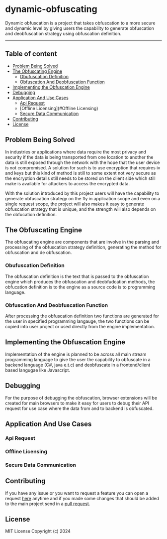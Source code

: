 # dynamic-obfuscating

Dynamic obfuscation is a project that takes obfuscation to a more secure and dynamic level by giving users the capability to generate obfuscation and deobfuscation strategy using obfuscation definition.

___

## Table of content

- [Problem Being Solved](#problem-being-solved)
- [The Obfuscating Engine](#the-obfuscating-engine)
    - [Obufuscation Definition](#obufuscation-definition)
    - [Obfuscation And Deobfuscation Function](#obfuscation-and-deobfuscation-function)
- [Implementing the Obfuscation Engine](#implementing-the-obfuscation-engine)
- [Debugging](#debugging)
- [Application And Use Cases](#application-and-use-cases)
    - [Api Request](#api-request)
    - [Offline Licensing](#Offline Licensing)
    - [Secure Data Communication](#secure-data-communication)
- [Contributing](#contributing)
- [License](#license)


## Problem Being Solved

In industries or applications where data require the most privacy and security if the data is being transported from one location to another the data is still exposed through the network with the hope that the user device is not compromised. A solution for such is to use encryption that requires iv and keys but this kind of method is still to some extent not very secure as the encryption details still needs to be stored on the client side which still make is available for attackers to access the encrypted data. 

With the solution introduced by this project users will have the capability to generate obfuscation strategy on the fly in application scope and even on a single request scope, the project will also makes it easy to generate obfuscation strategy that is unique, and the strength will also depends on the obfucation definition.


## The Obfuscating Engine 

The obfuscating engine are components that are involve in the parsing and processing of the obfuscation strategy definition, generating the method for obfuscation and de obfuscation.


### Obufuscation Definition

The obfuscation definition is the text that is passed to the obfuscation engine which produces the obfuscation and deobfudcation methods, the obfucation definition is to the engine as a source code is to programming language.


### Obfuscation And Deobfuscation Function

After processing the obfuscation definition two functions are generated for the user in specified programming langauge, the two functions can be copied into user project or used directly from the engine implementation.


## Implementing the Obfuscation Engine

Implementation of the engine is planned to be across all main stream programming language to give the user the capability to obfuscate in a backend language (C#, java e.t.c) and deobfuscate in a frontend/client based langugae like Javascript.


## Debugging

For the purpose of debugging the obfuscation, browser extensions will be created for main browsers to make it easy for users to debug their API request for use case where the data from and to backend is obfuscated.


## Application And Use Cases


### Api Request


### Offline Licensing


### Secure Data Communication


## Contributing

If you have any issue or you want to request a feature you can open a request [here](https://github.com/exoticlibraries/libcester/issues/new/choose) anytime and if you made some changes that should be added to the main project send in a [pull request](https://github.com/exoticlibraries/libcester/compare). 

## License

MIT License Copyright (c) 2024 